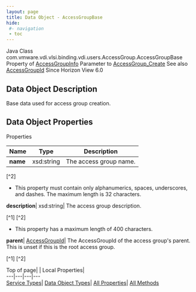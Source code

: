 ```yaml
---
layout: page
title: Data Object - AccessGroupBase
hide:
 #- navigation
 - toc
---
```






Java Class
    com.vmware.vdi.vlsi.binding.vdi.users.AccessGroup.AccessGroupBase
Property of
     [AccessGroupInfo](vdi.users.AccessGroup.AccessGroupInfo.md#field_detail)
Parameter to
     [AccessGroup_Create](vdi.users.AccessGroup.md#create)
See also
     [AccessGroupId](vdi.entity.AccessGroupId.md)
Since 
    Horizon View 6.0

## Data Object Description 

Base data used for access group creation. 

## Data Object Properties

Properties

Name |  Type |  Description   
---|---|---  
**name**|  xsd:string|  The access group name.   


[^2]
  * This property must contain only alphanumerics, spaces, underscores, and dashes. The maximum length is 32 characters. 

  
**description**|  xsd:string|  The access group description.   


[^1]
[^2]
  * This property has a maximum length of 400 characters. 

  
**parent**| [AccessGroupId](vdi.entity.AccessGroupId.md)|  The AccessGroupId of the access group's parent. This is unset if this is the root access group.   


[^1]
[^2]

  
  
  
Top of page| | Local Properties|   
---|---|---|---  
[Service Types](index-mo_types.md)| [Data Object Types](index-do_types.md)| [All Properties](index-properties.md)| [All Methods](index-methods.md)  
  
  

